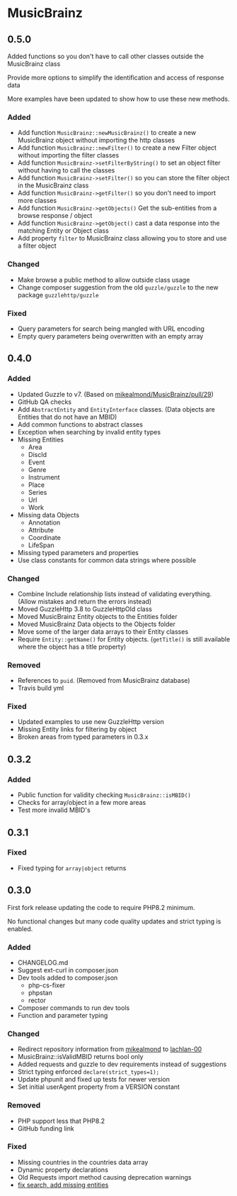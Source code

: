 # MusicBrainz

## 0.5.0

Added functions so you don't have to call other classes outside the MusicBrainz class

Provide more options to simplify the identification and access of response data

More examples have been updated to show how to use these new methods.

### Added

* Add function `MusicBrainz::newMusicBrainz()` to create a new MusicBrainz object without importing the http classes
* Add function `MusicBrainz::newFilter()` to create a new Filter object without importing the filter classes
* Add function `MusicBrainz->setFilterByString()` to set an object filter without having to call the classes
* Add function `MusicBrainz->setFilter()` so you can store the filter object in the MusicBrainz class
* Add function `MusicBrainz->getFilter()` so you don't need to import more classes
* Add function `MusicBrainz->getObjects()` Get the sub-entities from a browse response / object
* Add function `MusicBrainz->getObject()` cast a data response into the matching Entity or Object class
* Add property `filter` to MusicBrainz class allowing you to store and use a filter object

### Changed

* Make browse a public method to allow outside class usage
* Change composer suggestion from the old `guzzle/guzzle` to the new package `guzzlehttp/guzzle`

### Fixed

* Query parameters for search being mangled with URL encoding
* Empty query parameters being overwritten with an empty array

## 0.4.0

### Added

* Updated Guzzle to v7. (Based on [mikealmond/MusicBrainz/pull/29](https://github.com/mikealmond/MusicBrainz/pull/29))
* GitHub QA checks
* Add `AbstractEntity` and `EntityInterface` classes. (Data objects are Entities that do not have an MBID)
* Add common functions to abstract classes
* Exception when searching by invalid entity types
* Missing Entities
  * Area
  * DiscId
  * Event
  * Genre
  * Instrument
  * Place
  * Series
  * Url
  * Work
* Missing data Objects
  * Annotation
  * Attribute
  * Coordinate
  * LifeSpan
* Missing typed parameters and properties
* Use class constants for common data strings where possible

### Changed

* Combine Include relationship lists instead of validating everything. (Allow mistakes and return the errors instead)
* Moved GuzzleHttp 3.8 to GuzzleHttpOld class
* Moved MusicBrainz Entity objects to the Entities folder
* Moved MusicBrainz Data objects to the Objects folder
* Move some of the larger data arrays to their Entity classes
* Require `Entity::getName()` for Entity objects. (`getTitle()` is still available where the object has a title property)

### Removed

* References to `puid`. (Removed from MusicBrainz database)
* Travis build yml

### Fixed

* Updated examples to use new GuzzleHttp version
* Missing Entity links for filtering by object
* Broken areas from typed parameters in 0.3.x

## 0.3.2

### Added

* Public function for validity checking `MusicBrainz::isMBID()`
* Checks for array/object in a few more areas
* Test more invalid MBID's

## 0.3.1

### Fixed

* Fixed typing for `array|object` returns

## 0.3.0

First fork release updating the code to require PHP8.2 minimum.

No functional changes but many code quality updates and strict typing is enabled.

### Added

* CHANGELOG.md
* Suggest ext-curl in composer.json
* Dev tools added to composer.json
  * php-cs-fixer
  * phpstan
  * rector
* Composer commands to run dev tools
* Function and parameter typing

### Changed

* Redirect repository information from [mikealmond](https://github.com/mikealmond/musicbrainz) to [lachlan-00](https://github.com/lachlan-00/musicbrainz)
* MusicBrainz::isValidMBID returns bool only
* Added requests and guzzle to dev requirements instead of suggestions
* Strict typing enforced `declare(strict_types=1);`
* Update phpunit and fixed up tests for newer version
* Set initial userAgent property from a VERSION constant

### Removed

* PHP support less that PHP8.2
* GitHub funding link

### Fixed

* Missing countries in the countries data array
* Dynamic property declarations
* Old Requests import method causing deprecation warnings
* [fix search, add missing entities](https://github.com/lachlan-00/MusicBrainz/pull/1)
